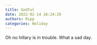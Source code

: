 ```yaml
---
title: Godful
date: 2022-02-14 16:24:29
authors: Ripp
categories: Holiday
---
```


 Oh no hillary is in trouble. What a sad day.
